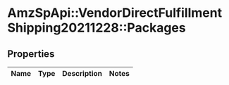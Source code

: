 # AmzSpApi::VendorDirectFulfillmentShipping20211228::Packages

## Properties
Name | Type | Description | Notes
------------ | ------------- | ------------- | -------------

